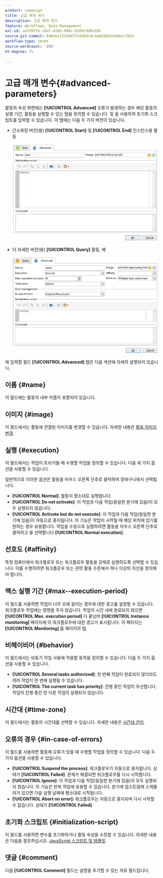 ```yaml
---
product: campaign
title: 고급 매개 변수
description: 고급 매개 변수
feature: Workflows, Data Management
exl-id: aafd977e-c8af-426b-904c-8388c9d8e595
source-git-commit: 6464e1121b907f44db9c0c3add28b54486ecf834
workflow-type: tm+mt
source-wordcount: '492'
ht-degree: 3%

---
```


# 고급 매개 변수{#advanced-parameters}



활동의 속성 화면에는 **[!UICONTROL Advanced]** 오류가 발생하는 경우 해당 활동의 실행 기간, 활동을 실행할 수 있는 탭을 정의할 수 있습니다. 및 을 사용하여 초기화 스크립트를 입력할 수 있습니다. 이 탭에는 다음 두 가지 버전이 있습니다.

* 간소화된 버전(용) **[!UICONTROL Start]** 및 **[!UICONTROL End]** 인스턴스용 활동

   ![](assets/wf-advanced-basic.png)

* 더 자세한 버전(용) **[!UICONTROL Query]** 활동, 예

   ![](assets/wf-advanced-full.png)

에 입력할 필드 **[!UICONTROL Advanced]** 탭은 다음 섹션에 자세히 설명되어 있습니다.

## 이름 {#name}

이 필드에는 활동의 내부 이름이 포함되어 있습니다.

## 이미지 {#image}

이 필드에서는 활동에 연결된 이미지를 변경할 수 있습니다. 자세한 내용은 [활동 이미지 변경](change-activity-images.md).

## 실행 {#execution}

이 필드에서는 작업이 트리거될 때 수행할 작업을 정의할 수 있습니다. 다음 세 가지 옵션을 사용할 수 있습니다.

일반적으로 이러한 옵션은 활동을 마우스 오른쪽 단추로 클릭하여 장바구니에서 선택됩니다.

* **[!UICONTROL Normal]**: 활동이 평소대로 실행됩니다.
* **[!UICONTROL Do not activate]**: 이 작업과 다음 작업(동일한 분기에 있음)이 모두 실행되지 않습니다.
* **[!UICONTROL Activate but do not execute]**: 이 작업과 다음 작업(동일한 분기에 있음)이 자동으로 중지됩니다. 이 기능은 작업이 시작될 때 해당 위치에 있기를 원하는 경우 유용합니다. 작업을 수동으로 실행하려면 활동을 마우스 오른쪽 단추로 클릭하고 을 선택합니다 **[!UICONTROL Normal execution]**.

## 선호도 {#affinity}

특정 컴퓨터에서 워크플로우 또는 워크플로우 활동을 강제로 실행하도록 선택할 수 있습니다. 이를 수행하려면 워크플로우 또는 관련 활동 수준에서 하나 이상의 자산을 정의해야 합니다.


## 맥스 실행 기간 {#max--execution-period}

이 필드를 사용하면 작업이 너무 오래 걸리는 경우에 대한 경고를 설정할 수 있습니다. 워크플로우 작업에는 영향을 주지 않습니다. 작업이 시간 내에 완료되지 않으면 **[!UICONTROL Max. execution period]** 다 끝났어 **[!UICONTROL Instance monitoring]** 페이지에 이 워크플로우에 대한 경고가 표시됩니다. 이 페이지는 **[!UICONTROL Monitoring]** 홈 페이지의 탭.

## 비헤이비어 {#behavior}

이 필드에서는 비동기 작업 사용에 적용할 동작을 정의할 수 있습니다. 다음 두 가지 옵션을 사용할 수 있습니다.

* **[!UICONTROL Several tasks authorized]**: 첫 번째 작업이 완료되지 않더라도 여러 작업이 한 번에 실행될 수 있습니다.
* **[!UICONTROL The current task has priority]**: 진행 중인 작업이 우선합니다. 작업이 진행 중인 한 다른 작업이 실행되지 않습니다.

## 시간대 {#time-zone}

이 필드에서는 활동의 시간대를 선택할 수 있습니다. 자세한 내용은 [시간대 관리](managing-time-zones.md).

## 오류의 경우 {#in-case-of-errors}

이 필드를 사용하면 활동에 오류가 있을 때 수행할 작업을 정의할 수 있습니다. 다음 두 가지 옵션을 사용할 수 있습니다.

* **[!UICONTROL Suspend the process]**: 워크플로우가 자동으로 중지됩니다. 상태가 **[!UICONTROL Failed]**. 문제가 해결되면 워크플로우를 다시 시작합니다.
* **[!UICONTROL Ignore]**: 이 작업과 다음 작업(동일한 분기에 있음)이 모두 실행되지 않습니다. 이 기능은 반복 작업에 유용할 수 있습니다. 분기에 업스트림에 스케줄러가 있으면 다음 실행 날짜에 평소대로 시작됩니다.
* **[!UICONTROL Abort on error]**: 워크플로우는 자동으로 중지되며 다시 시작할 수 없습니다. 상태가 **[!UICONTROL Failed]**.

## 초기화 스크립트 {#initialization-script}

이 필드를 사용하면 변수를 초기화하거나 활동 속성을 수정할 수 있습니다. 자세한 내용은 다음을 참조하십시오. [JavaScript 스크립트 및 템플릿](javascript-scripts-and-templates.md).

## 댓글 {#comment}

다음 **[!UICONTROL Comment]** 필드는 설명을 추가할 수 있는 자유 필드입니다.

